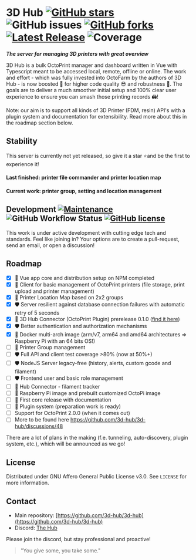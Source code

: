 # 3D Hub [![GitHub stars](https://img.shields.io/github/stars/3d-hub/3d-hub)](https://github.com/3d-hub/3d-hub/stargazers) ![GitHub issues](https://img.shields.io/github/issues/3d-hub/3d-hub?color=green) [![GitHub forks](https://img.shields.io/github/forks/3d-hub/3d-hub)](https://github.com/3d-hub/3d-hub/network) [![Latest Release](https://img.shields.io/github/release/3d-hub/3d-hub)](https://img.shields.io/github/v/tag/3d-hub/3d-hub?sort=date) ![Coverage](https://img.shields.io/codecov/c/github/3d-hub/3d-hub?color=green)

**_The server for managing 3D printers with great overview_**

3D Hub is a bulk OctoPrint manager and dashboard written in Vue with Typescript meant to be accessed local, remote, offline or online. The work and effort - which was fully invested into OctoFarm by the authors of 3D Hub - is now boosted 🚀 for higher code quality 😎 and robustness 💪. The goals are to deliver a much smoother initial setup and 100% clear user experience to ensure you can smash those printing records 🖨️!

Note: our aim is to support all kinds of 3D Printer (FDM, resin) API's with a plugin system and documentation for extensibility. Read more about this in the roadmap section below.

<!--  ![Docker Pulls](https://img.shields.io/docker/pulls/3d-hub/3d-hub) -->
<!-- ![GitHub release (latest by date)](https://img.shields.io/github/downloads/3d-hub/3d-hub/latest/total) -->

## Stability

This server is currently not yet released, so give it a star ⭐and be the first to experience it! 

#### Last finished: printer file commander and printer location map
#### Current work: printer group, setting and location management

## Development [![Maintenance](https://img.shields.io/badge/Maintained%3F-yes-green.svg)](https://GitHub.com/3d-hub/3d-hub/graphs/commit-activity) ![GitHub Workflow Status](https://img.shields.io/github/workflow/status/3d-hub/3d-hub/Node.js%20CI/development) [![GitHub license](https://img.shields.io/github/license/3d-hub/3d-hub)](https://github.com/3d-hub/3d-hub/blob/master/LICENSE.txt)

This work is under active development with cutting edge tech and standards. Feel like joining in? Your options are to create a pull-request, send an email, or open a discussion!

## Roadmap

- [x] :rocket: Vue app core and distribution setup on NPM completed
- [x] :rocket: Client for basic management of OctoPrint printers (file storage, print upload and printer management)
- [x] 🌟 Printer Location Map based on 2x2 groups
- [x] 🛡️ Server resilient against database connection failures with automatic retry of 5 seconds
- [x] 🔌 3D Hub Connector (OctoPrint Plugin) prerelease 0.1.0 ([find it here](https://github.com/3d-hub/3d-hub-connector/releases))
- [x] 🛡️ Better authentication and authorization mechanisms
- [x] :rocket: Docker multi-arch image (arm/v7, arm64 and amd64 architectures => Raspberry Pi with an 64 bits OS!)
- [ ] :rocket: Printer Group management
- [ ] 🛡️ Full API and client test coverage >80% (now at 50%+) 
- [ ] 🛡️ NodeJS Server legacy-free (history, alerts, custom gcode and filament)
- [ ] 🛡️ Frontend user and basic role management
- [ ] 🔌 Hub Connector - filament tracker 
- [ ] 🔌 Raspberry Pi image and prebuilt customized OctoPi image
- [ ] :rocket: First core release with documentation
- [ ] :rocket: Plugin system (preparation work is ready)
- [ ] Support for OctoPrint 2.0.0 (when it comes out)
- [ ] More to be found here https://github.com/3d-hub/3d-hub/discussions/48

There are a lot of plans in the making (f.e. tunneling, auto-discovery, plugin system,  etc.), which will be announced as we go!

## License
Distributed under GNU Affero General Public License v3.0. See `LICENSE` for more information.

## Contact
- Main repository: [https://github.com/3d-hub/3d-hub](https://github.com/3d-hub/3d-hub)
- Discord: [The Hub](https://discord.gg/pGPjB8Qn)

Please join the discord, but stay professional and proactive!
> "You give some, you take some."

